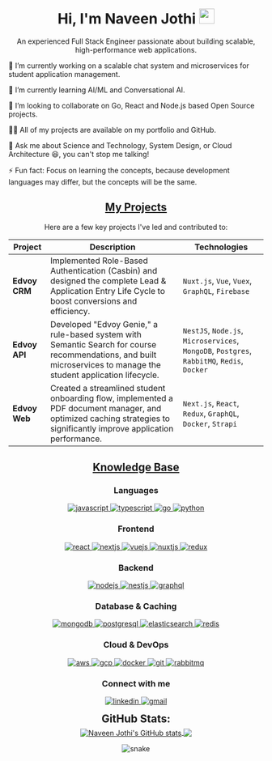 <h1 align="center">Hi, I'm Naveen Jothi <img width="30px" src="https://raw.githubusercontent.com/iampavangandhi/iampavangandhi/master/gifs/Hi.gif"></h1>
<p font-size="20" align="center">An experienced Full Stack Engineer passionate about building scalable, high-performance web applications.</p>

🔭 I’m currently working on a scalable chat system and microservices for student application management.

🌱 I’m currently learning AI/ML and Conversational AI.

🤝 I’m looking to collaborate on Go, React and Node.js based Open Source projects.

👨‍💻 All of my projects are available on my portfolio and GitHub.

💬 Ask me about Science and Technology, System Design, or Cloud Architecture 😆, you can't stop me talking!

⚡ Fun fact: Focus on learning the concepts, because development languages may differ, but the concepts will be the same.

<h2 align="center"><u><b>My Projects</b></u></h2>

<p align="center">Here are a few key projects I've led and contributed to:</p>

<table align="center">
<thead>
<tr>
<th>Project</th>
<th>Description</th>
<th>Technologies</th>
</tr>
</thead>
<tbody>
<tr>
<td><strong>Edvoy CRM</strong></td>
<td>Implemented Role-Based Authentication (Casbin) and designed the complete Lead & Application Entry Life Cycle to boost conversions and efficiency.</td>
<td><code>Nuxt.js</code>, <code>Vue</code>, <code>Vuex</code>, <code>GraphQL</code>, <code>Firebase</code></td>
</tr>
<tr>
<td><strong>Edvoy API</strong></td>
<td>Developed "Edvoy Genie," a rule-based system with Semantic Search for course recommendations, and built microservices to manage the student application lifecycle.</td>
<td><code>NestJS</code>, <code>Node.js</code>, <code>Microservices</code>, <code>MongoDB</code>, <code>Postgres</code>, <code>RabbitMQ</code>, <code>Redis</code>, <code>Docker</code></td>
</tr>
<tr>
<td><strong>Edvoy Web</strong></td>
<td>Created a streamlined student onboarding flow, implemented a PDF document manager, and optimized caching strategies to significantly improve application performance.</td>
<td><code>Next.js</code>, <code>React</code>, <code>Redux</code>, <code>GraphQL</code>, <code>Docker</code>, <code>Strapi</code></td>
</tr>
</tbody>
</table>

<h2 align="center"><u><b>Knowledge Base</b></u></h2>

<h3 align="center">Languages</h3>
<p align="center">
<a href="https://developer.mozilla.org/en-US/docs/Web/JavaScript" target="_blank">
<img src="https://img.shields.io/badge/Javascript-F7DF1E.svg?style=for-the-badge&logo=javascript&logoColor=black" alt="javascript"/>
</a>
<a href="https://www.typescriptlang.org/" target="_blank">
<img src="https://img.shields.io/badge/typescript-3178C6.svg?style=for-the-badge&logo=typescript&logoColor=white" alt="typescript"/>
</a>
<a href="https://golang.org/" target="_blank">
<img src="https://www.google.com/search?q=https://img.shields.io/badge/Go-00ADD8.svg%3Fstyle%3Dfor-the-badge%26logo%3Dgo%26logoColor%3Dwhite" alt="go"/>
</a>
<a href="https://www.python.org/" target="_blank">
<img src="https://www.google.com/search?q=https://img.shields.io/badge/python-3776AB.svg%3Fstyle%3Dfor-the-badge%26logo%3Dpython%26logoColor%3Dwhite" alt="python"/>
</a>
</p>

<h3 align="center">Frontend</h3>
<p align="center">
<a href="https://reactjs.org/" target="_blank">
<img src="https://img.shields.io/badge/reactjs-61DAFB.svg?style=for-the-badge&logo=react&logoColor=black" alt="react"/>
</a>
<a href="https://nextjs.org/" target="_blank">
<img src="https://www.google.com/search?q=https://img.shields.io/badge/Next.js-000000.svg%3Fstyle%3Dfor-the-badge%26logo%3Dnextdotjs%26logoColor%3Dwhite" alt="nextjs"/>
</a>
<a href="https://vuejs.org/" target="_blank">
<img src="https://www.google.com/search?q=https://img.shields.io/badge/Vue.js-4FC08D.svg%3Fstyle%3Dfor-the-badge%26logo%3Dvuedotjs%26logoColor%3Dwhite" alt="vuejs"/>
</a>
<a href="https://nuxtjs.org/" target="_blank">
<img src="https://www.google.com/search?q=https://img.shields.io/badge/Nuxt.js-00DC82.svg%3Fstyle%3Dfor-the-badge%26logo%3Dnuxtdotjs%26logoColor%3Dwhite" alt="nuxtjs"/>
</a>
<a href="https://redux.js.org" target="_blank">
<img src="https://img.shields.io/badge/redux-764ABC.svg?style=for-the-badge&logo=redux&logoColor=white" alt="redux"/>
</a>
</p>

<h3 align="center">Backend</h3>
<p align="center">
<a href="https://nodejs.org" target="_blank">
<img src="https://img.shields.io/badge/node.js-339933.svg?style=for-the-badge&logo=nodedotjs&logoColor=white" alt="nodejs"/>
</a>
<a href="https://nestjs.com/" target="_blank">
<img src="https://www.google.com/search?q=https://img.shields.io/badge/NestJS-E0234E.svg%3Fstyle%3Dfor-the-badge%26logo%3Dnestjs%26logoColor%3Dwhite" alt="nestjs"/>
</a>
<a href="https://graphql.org" target="_blank">
<img src="https://www.google.com/search?q=https://img.shields.io/badge/GraphQL-E10098.svg%3Fstyle%3Dfor-the-badge%26logo%3Dgraphql%26logoColor%3Dwhite" alt="graphql" />
</a>
</p>

<h3 align="center">Database & Caching</h3>
<p align="center">
<a href="https://www.mongodb.com/" target="_blank">
<img src="https://img.shields.io/badge/mongodb-47A248.svg?style=for-the-badge&logo=mongodb&logoColor=white" alt="mongodb"/>
</a>
<a href="https://www.postgresql.org" target="_blank">
<img src="https://img.shields.io/badge/postgreSQL-4169E1.svg?style=for-the-badge&logo=postgresql&logoColor=white" alt="postgresql"/>
</a>
<a href="https://www.elastic.co/" target="_blank">
<img src="https://www.google.com/search?q=https://img.shields.io/badge/ElasticSearch-005571.svg%3Fstyle%3Dfor-the-badge%26logo%3Delasticsearch%26logoColor%3Dwhite" alt="elasticsearch"/>
</a>
<a href="https://redis.io" target="_blank">
<img src="https://img.shields.io/badge/redis-DC382D.svg?style=for-the-badge&logo=redis&logoColor=white" alt="redis"/>
</a>
</p>

<h3 align="center">Cloud & DevOps</h3>
<p align="center">
<a href="https://aws.amazon.com/" target="_blank">
<img src="https://www.google.com/search?q=https://img.shields.io/badge/AWS-232F3E.svg%3Fstyle%3Dfor-the-badge%26logo%3Damazon-aws%26logoColor%3Dwhite" alt="aws"/>
</a>
<a href="https://cloud.google.com/" target="_blank">
<img src="https://www.google.com/search?q=https://img.shields.io/badge/Google_Cloud-4285F4%3Fstyle%3Dfor-the-badge%26logo%3Dgoogle-cloud%26logoColor%3Dwhite" alt="gcp"/>
</a>
<a href="https://www.docker.com/" target="_blank">
<img src="https://img.shields.io/badge/docker-2496ED.svg?style=for-the-badge&logo=docker&logoColor=white" alt="docker"/>
</a>
<a href="https://git-scm.com/" target="_blank">
<img src="https://img.shields.io/badge/git-F05032.svg?style=for-the-badge&logo=git&logoColor=white" alt="git"/>
</a>
<a href="https://www.rabbitmq.com" target="_blank">
<img src="https://www.google.com/search?q=https://img.shields.io/badge/Rabbitmq-FF6600.svg%3Fstyle%3Dfor-the-badge%26logo%3Drabbitmq%26logoColor%3Dwhite" alt="rabbitmq"/>
</a>
</p>

<h3 align="center">Connect with me</h3>

<p align="center">
<a href="https://www.google.com/search?q=https://linkedin.com/in/naveen-jothi" target="_blank">
<img src="https://img.shields.io/badge/Linked%20In-0A66C2.svg?style=for-the-badge&logo=linkedin&logoColor=white" alt="linkedin"/>
</a>
<a href="mailto:naveenjothi040@gmail.com?subject=Hello from GitHub!" target="_blank">
<img src="https://www.google.com/search?q=https://img.shields.io/badge/Gmail-D14836.svg%3Fstyle%3Dfor-the-badge%26logo%3Dgmail%26logoColor%3Dwhite" alt="gmail"/>
</a>
</p>

<div align="center">
<h2 align="center" style="margin: 5px 10px;">GitHub Stats:</h2>
<a href="https://github.com/naveenjothi">
<img align="center" src="https://www.google.com/search?q=https://github-readme-stats.vercel.app/api%3Fusername%3Dnaveenjothi%26show_icons%3Dtrue%26theme%3Dtokyonight%26hide_border%3Dtrue%26locale%3Den" alt="Naveen Jothi's GitHub stats" />
</a>
<a href="https://github.com/naveenjothi">
<img align="center" src="https://www.google.com/search?q=https://github-readme-stats.vercel.app/api/top-langs/%3Fusername%3Dnaveenjothi%26layout%3Dcompact%26theme%3Dtokyonight%26hide_border%3Dtrue" />
</a>
</div>

<p align="center">
<img src="https://www.google.com/search?q=https://raw.githubusercontent.com/naveenjothi/naveenjothi/main/github-contribution-grid-snake.svg" alt="snake" />
</p>
